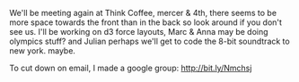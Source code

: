 We'll be meeting again at Think Coffee, mercer & 4th, there seems to be more space towards the front than in the back so look around if you don't see us. I'll be working on d3 force layouts, Marc & Anna may be doing olympics stuff? and Julian perhaps we'll get to code the 8-bit soundtrack to new york. maybe.

To cut down on email, I made a google group: http://bit.ly/Nmchsj